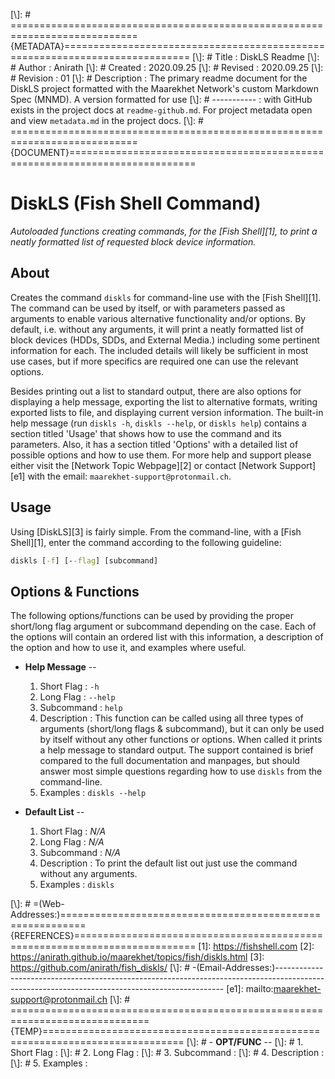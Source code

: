 [\\]: # ============================================================================{METADATA}============================================================================
[\\]: # Title       : DiskLS Readme
[\\]: # Author      : Anirath
[\\]: # Created     : 2020.09.25
[\\]: # Revised     : 2020.09.25
[\\]: # Revision    : 01
[\\]: # Description : The primary readme document for the DiskLS project formatted with the Maarekhet Network's custom Markdown Spec (MNMD). A version formatted for use
[\\]: # ----------- : with GitHub exists in the project docs at `readme-github.md`. For project metadata open and view `metadata.md` in the project docs.
[\\]: # ============================================================================{DOCUMENT}============================================================================
# DiskLS (Fish Shell Command) #
*Autoloaded functions creating commands, for the [Fish Shell][1], to print a neatly formatted list of requested block device information.*

## About ##
Creates the command `diskls` for command-line use with the [Fish Shell][1]. The command can be used by itself, or with parameters passed as arguments to enable various
alternative functionality and/or options. By default, i.e. without any arguments, it will print a neatly formatted list of block devices (HDDs, SDDs, and External Media.)
including some pertinent information for each. The included details will likely be sufficient in most use cases, but if more specifics are required one can use the
relevant options.

Besides printing out a list to standard output, there are also options for displaying a help message, exporting the list to alternative formats, writing exported lists to
file, and displaying current version information. The built-in help message (run `diskls -h`, `diskls --help`, or `diskls help`) contains a section titled 'Usage' that
shows how to use the command and its parameters. Also, it has a section titled 'Options' with a detailed list of possible options and how to use them. For more help and
support please either visit the [Network Topic Webpage][2] or contact [Network Support][e1] with the email: `maarekhet-support@protonmail.ch`.

## Usage ##
Using [DiskLS][3] is fairly simple. From the command-line, with a [Fish Shell][1], enter the command according to the following guideline:
```cmd
diskls [-f] [--flag] [subcommand]
```

## Options & Functions ##
The following options/functions can be used by providing the proper short/long flag argument or subcommand depending on the case. Each of the options will contain an
ordered list with this information, a description of the option and how to use it, and examples where useful.

- **Help Message** --
    1. Short Flag  : `-h`
    2. Long Flag   : `--help`
    3. Subcommand  : `help`
    4. Description : This function can be called using all three types of arguments (short/long flags & subcommand), but it can only be used by itself without any other
                     functions or options. When called it prints a help message to standard output. The support contained is brief compared to the full documentation and
                     manpages, but should answer most simple questions regarding how to use `diskls` from the command-line.
    5. Examples    : `diskls --help`

- **Default List** --
    1. Short Flag  : *N/A*
    2. Long Flag   : *N/A*
    3. Subcommand  : *N/A*
    4. Description : To print the default list out just use the command without any arguments.
    5. Examples    : `diskls`

[\\]: # =(Web-Addresses:)=========================================================={REFERENCES}===========================================================================
[1]: https://fishshell.com
[2]: https://anirath.github.io/maarekhet/topics/fish/diskls.html
[3]: https://github.com/anirath/fish_diskls/
[\\]: # -(Email-Addresses:)-----------------------------------------------------------------------------------------------------------------------------------------------
[e1]: mailto:maarekhet-support@protonmail.ch
[\\]: # =============================================================================={TEMP}==============================================================================
[\\]: # - **OPT/FUNC** --
[\\]: #     1. Short Flag  :
[\\]: #     2. Long Flag   :
[\\]: #     3. Subcommand  :
[\\]: #     4. Description :
[\\]: #     5. Examples    :

